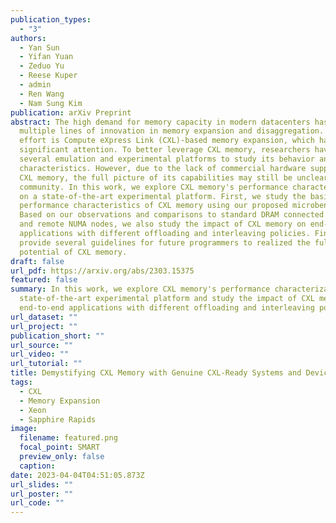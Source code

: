 ```yaml
---
publication_types:
  - "3"
authors:
  - Yan Sun
  - Yifan Yuan
  - Zeduo Yu
  - Reese Kuper
  - admin
  - Ren Wang
  - Nam Sung Kim
publication: arXiv Preprint
abstract: The high demand for memory capacity in modern datacenters has led to
  multiple lines of innovation in memory expansion and disaggregation. One such
  effort is Compute eXpress Link (CXL)-based memory expansion, which has gained
  significant attention. To better leverage CXL memory, researchers have built
  several emulation and experimental platforms to study its behavior and
  characteristics. However, due to the lack of commercial hardware supporting
  CXL memory, the full picture of its capabilities may still be unclear to the
  community. In this work, we explore CXL memory's performance characterization
  on a state-of-the-art experimental platform. First, we study the basic
  performance characteristics of CXL memory using our proposed microbenchmark.
  Based on our observations and comparisons to standard DRAM connected to local
  and remote NUMA nodes, we also study the impact of CXL memory on end-to-end
  applications with different offloading and interleaving policies. Finally, we
  provide several guidelines for future programmers to realized the full
  potential of CXL memory.
draft: false
url_pdf: https://arxiv.org/abs/2303.15375
featured: false
summary: In this work, we explore CXL memory's performance characterization on a
  state-of-the-art experimental platform and study the impact of CXL memory on
  end-to-end applications with different offloading and interleaving policies.
url_dataset: ""
url_project: ""
publication_short: ""
url_source: ""
url_video: ""
url_tutorial: ""
title: Demystifying CXL Memory with Genuine CXL-Ready Systems and Devices
tags:
  - CXL
  - Memory Expansion
  - Xeon
  - Sapphire Rapids
image:
  filename: featured.png
  focal_point: SMART
  preview_only: false
  caption: 
date: 2023-04-04T04:51:05.873Z
url_slides: ""
url_poster: ""
url_code: ""
---
```

